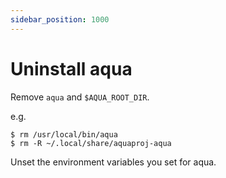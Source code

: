 ```yaml
---
sidebar_position: 1000
---
```


# Uninstall aqua

Remove `aqua` and `$AQUA_ROOT_DIR`.

e.g.

```console
$ rm /usr/local/bin/aqua
$ rm -R ~/.local/share/aquaproj-aqua
```

Unset the environment variables you set for aqua.
